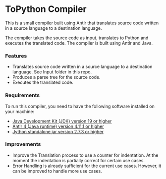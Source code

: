 # ToPython Compiler
This is a small compiler built using Antlr that translates source code written in a source language to a destination language. 

The compiler takes the source code as input, translates to Python and executes the translated code. The compiler is built using Antlr and Java.


### Features

- Translates source code written in a source language to a destination language. See Input folder in this repo.
- Produces a parse tree for the source code.
- Executes the translated code.


### Requirements

To run this compiler, you need to have the following software installed on your machine:

- [Java Development Kit (JDK) version 19 or higher](https://openjdk.org/)
- [Antlr 4 (Java runtime) version 4.11.1 or higher](https://www.antlr.org/download.html)
- [Jython standalone jar version 2.7.3 or higher](https://www.jython.org/download.html)

### Improvements

- Improve the Translation process to use a counter  for indentation. At the moment the indentation is partially correct for certain use cases.
- Error Handling is already sufficient for the current use cases. However, it can be improved to handle more use cases.